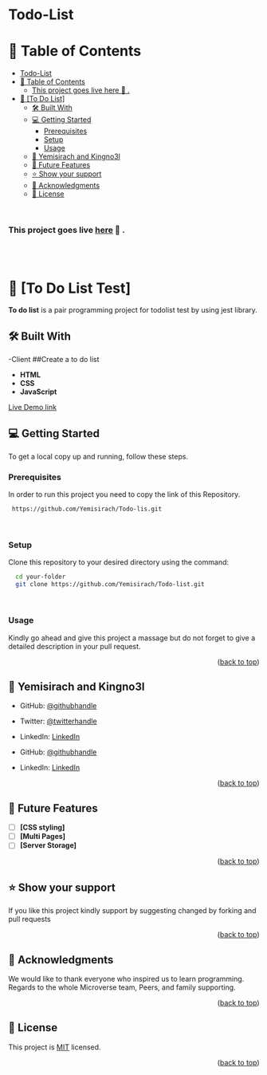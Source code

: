 # Todo-List

<a name="readme-top"></a>

<div align="center">

</div>

<!-- TABLE OF CONTENTS -->

# 📗 Table of Contents

- [Todo-List](#todo-list)
- [📗 Table of Contents](#-table-of-contents)
  - [This project goes live here 🚀 .](#this-project-goes-live-here--)
- [📖 \[To Do List\] ](#-to-do-list-)
  - [🛠 Built With ](#-built-with-)
  - [💻 Getting Started ](#-getting-started-)
    - [Prerequisites](#prerequisites)
    - [Setup](#setup)
    - [Usage](#usage)
  - [👥 Yemisirach and Kingno3l](#-yemisirach-and-kingno3l)
  - [🔭 Future Features ](#-future-features-)
  - [⭐️ Show your support ](#️-show-your-support-)
  - [🙏 Acknowledgments ](#-acknowledgments-)
  - [📝 License ](#-license-)

<br>

<!-- DEPLOYMENT -->

### This project goes live [here](https://yemisirach.github.io/Todo-List/dist/) 🚀 .

<br>

<!-- DEPLOYMENT -->
<!-- ### Have a look at the project's video presentation [here](https://www.loom.com/share/1f7de2b9345a4d3988c6327952899d30) 📽️ . -->

<br>

<!-- PROJECT DESCRIPTION -->

# 📖 [To Do List Test] <a name="about-project"></a>

**To do list** is a pair programming project for todolist test by using jest library.

## 🛠 Built With <a name="built-with"></a>

-Client
##Create a to do list

- **HTML**
- **CSS**
- **JavaScript**

<a href="https://yemisirach.github.io/Todo-List/dist/">Live Demo link</a>

<!-- GETTING STARTED -->

## 💻 Getting Started <a name="getting-started"></a>

To get a local copy up and running, follow these steps.

### Prerequisites

In order to run this project you need to copy the link of this Repository.

```sh
 https://github.com/Yemisirach/Todo-lis.git
```

<br>

### Setup

Clone this repository to your desired directory using the command:

```sh
  cd your-folder
  git clone https://github.com/Yemisirach/Todo-list.git
```

<br>

### Usage

Kindly go ahead and give this project a massage but do not forget to give a detailed description in your pull request.

<!--
Example command:

```sh
  rails server
```
--->

<p align="right">(<a href="#readme-top">back to top</a>)</p>

<!-- AUTHORS -->

## 👥 Yemisirach and Kingno3l

- GitHub: [@githubhandle](https://github.com/Yemisirach)
- Twitter: [@twitterhandle](https://twitter.com/TamiratYemisrach)
- LinkedIn: [LinkedIn](https://www.linkedin.com/in/yemisirach)

- GitHub: [@githubhandle](https://github.com/kingno3l)
- LinkedIn: [LinkedIn](https://www.linkedin.com/in/kingno3l)

<p align="right">(<a href="#readme-top">back to top</a>)</p>

## 🔭 Future Features <a name="future-features"></a>

- [ ] **[CSS styling]**
- [ ] **[Multi Pages]**
- [ ] **[Server Storage]**

<p align="right">(<a href="#readme-top">back to top</a>)</p>

<!-- SUPPORT -->

## ⭐️ Show your support <a name="support"></a>

If you like this project kindly support by suggesting changed by forking and pull requests

<p align="right">(<a href="#readme-top">back to top</a>)</p>

<!-- ACKNOWLEDGEMENTS -->

## 🙏 Acknowledgments <a name="acknowledgements"></a>

We would like to thank everyone who inspired us to learn programming. Regards to the whole Microverse team, Peers, and family supporting.

<p align="right">(<a href="#readme-top">back to top</a>)</p>

<!-- LICENSE -->

## 📝 License <a name="license"></a>

This project is [MIT](./LICENSE) licensed.

<p align="right">(<a href="#readme-top">back to top</a>)</p>
